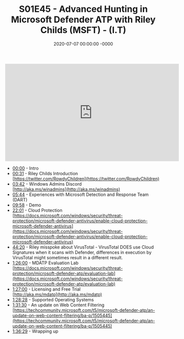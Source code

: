 ﻿---
layout: post
title: "S01E45 - Advanced Hunting in Microsoft Defender ATP with Riley Childs (MSFT) - (I.T)"
date: 2020-07-07 00:00:00 -0000
categories:
---

<iframe loading="lazy" width="560" height="315" src="https://www.youtube.com/embed/SU89_qleRcU" title="YouTube video player" frameborder="0" allow="accelerometer; autoplay; clipboard-write; encrypted-media; gyroscope; picture-in-picture" allowfullscreen></iframe>

- [00:00](https://www.youtube.com/watch?v=SU89_qleRcU&t=0s) - Intro  
- [00:31](https://www.youtube.com/watch?v=SU89_qleRcU&t=31s) - Riley Childs Introduction  
[https://twitter.com/RowdyChildren](https://twitter.com/RowdyChildren)  
- [03:42](https://www.youtube.com/watch?v=SU89_qleRcU&t=222s) - Windows Admins Discord  
[http://aka.ms/winadmins](http://aka.ms/winadmins)  
- [05:44](https://www.youtube.com/watch?v=SU89_qleRcU&t=344s) - Experiences with Microsoft Detection and Response Team (DART)  
- [09:58](https://www.youtube.com/watch?v=SU89_qleRcU&t=598s) - Demo  
- [22:01](https://www.youtube.com/watch?v=SU89_qleRcU&t=1321s) - Cloud Protection  
[https://docs.microsoft.com/windows/security/threat-protection/microsoft-defender-antivirus/enable-cloud-protection-microsoft-defender-antivirus](https://docs.microsoft.com/windows/security/threat-protection/microsoft-defender-antivirus/enable-cloud-protection-microsoft-defender-antivirus)  
- [44:20](https://www.youtube.com/watch?v=SU89_qleRcU&t=2660s) - Riley misspoke about VirusTotal - VirusTotal DOES use Cloud Signatures when it scans with             Defender, differences in execution by VirusTotal might sometimes result in a different result.  
- [1:26:00](https://www.youtube.com/watch?v=SU89_qleRcU&t=1620s) - MDATP Evaluation Lab  
[https://docs.microsoft.com/windows/security/threat-protection/microsoft-defender-atp/evaluation-lab](https://docs.microsoft.com/windows/security/threat-protection/microsoft-defender-atp/evaluation-lab)  
- [1:27:00](https://www.youtube.com/watch?v=SU89_qleRcU&t=1680s) - Licensing and Free Trial  
[http://aka.ms/mdatp](http://aka.ms/mdatp)  
- [1:28:28](https://www.youtube.com/watch?v=SU89_qleRcU&t=1768s) - Supported Operating Systems  
- [1:31:30](https://www.youtube.com/watch?v=SU89_qleRcU&t=1950s) - An update on Web Content Filtering  
[https://techcommunity.microsoft.com/t5/microsoft-defender-atp/an-update-on-web-content-filtering/ba-p/1505445](https://techcommunity.microsoft.com/t5/microsoft-defender-atp/an-update-on-web-content-filtering/ba-p/1505445)  
- [1:36:29](https://www.youtube.com/watch?v=SU89_qleRcU&t=2249s) - Wrapping up  

